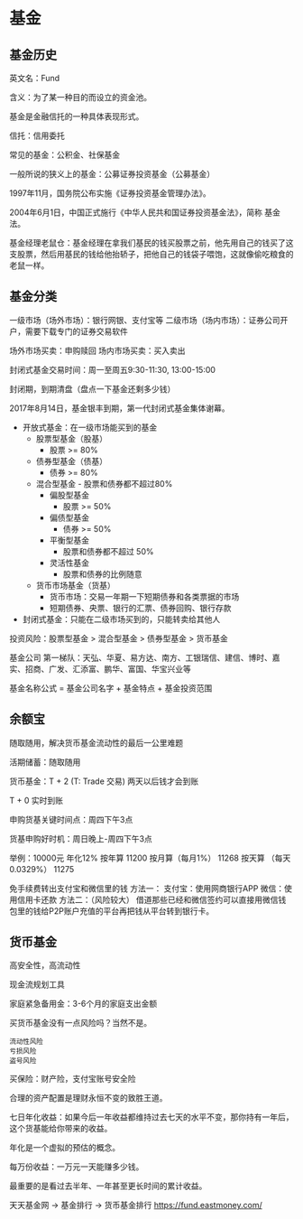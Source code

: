 # 基金

## 基金历史

英文名：Fund

含义：为了某一种目的而设立的资金池。

基金是金融信托的一种具体表现形式。

信托：信用委托

常见的基金：公积金、社保基金

一般所说的狭义上的基金：公募证券投资基金（公募基金）

1997年11月，国务院公布实施《证券投资基金管理办法》。

2004年6月1日，中国正式施行《中华人民共和国证券投资基金法》，简称 基金法。

基金经理老鼠仓：基金经理在拿我们基民的钱买股票之前，他先用自己的钱买了这支股票，然后用基民的钱给他抬轿子，把他自己的钱袋子喂饱，这就像偷吃粮食的老鼠一样。

## 基金分类

一级市场（场外市场）：银行网银、支付宝等
二级市场（场内市场）：证券公司开户，需要下载专门的证券交易软件

场外市场买卖：申购赎回
场内市场买卖：买入卖出

封闭式基金交易时间：周一至周五9:30-11:30, 13:00-15:00

封闭期，到期清盘（盘点一下基金还剩多少钱）

2017年8月14日，基金银丰到期，第一代封闭式基金集体谢幕。

- 开放式基金：在一级市场能买到的基金
	- 股票型基金（股基）
		- 股票 >= 80%
	- 债券型基金（债基）
		- 债券 >= 80%
	- 混合型基金 - 股票和债券都不超过80%
		- 偏股型基金
			- 股票 >= 50%
		- 偏债型基金
			- 债券 >= 50%
		- 平衡型基金
			- 股票和债券都不超过 50%
		- 灵活性基金
			- 股票和债券的比例随意
	- 货币市场基金（货基）
		- 货币市场：交易一年期一下短期债券和各类票据的市场
		- 短期债券、央票、银行的汇票、债券回购、银行存款
- 封闭式基金：只能在二级市场买到的，只能转卖给其他人

投资风险：股票型基金 > 混合型基金 > 债券型基金 > 货币基金

基金公司
	第一梯队：天弘、华夏、易方达、南方、工银瑞信、建信、博时、嘉实、招商、广发、汇添富、鹏华、富国、华宝兴业等

基金名称公式 = 基金公司名字 + 基金特点 + 基金投资范围

## 余额宝

随取随用，解决货币基金流动性的最后一公里难题

活期储蓄：随取随用

货币基金：T + 2 
	(T: Trade 交易)
	两天以后钱才会到账

T + 0 实时到账

申购货基关键时间点：周四下午3点

货基申购好时机：周日晚上-周四下午3点

举例：10000元 年化12%
    按年算
        11200
    按月算（每月1%）
        11268
    按天算 （每天0.0329%）
        11275

免手续费转出支付宝和微信里的钱
    方法一：
        支付宝：使用网商银行APP
        微信：使用信用卡还款
    方法二：（风险较大）
        借道那些已经和微信签约可以直接用微信钱包里的钱给P2P账户充值的平台再把钱从平台转到银行卡。

## 货币基金

高安全性，高流动性

现金流规划工具

家庭紧急备用金：3-6个月的家庭支出金额

买货币基金没有一点风险吗？当然不是。

    流动性风险
    亏损风险
    盗号风险

买保险：财产险，支付宝账号安全险

合理的资产配置是理财永恒不变的致胜王道。

七日年化收益：如果今后一年收益都维持过去七天的水平不变，那你持有一年后，这个货基能给你带来的收益。

年化是一个虚拟的预估的概念。

每万份收益：一万元一天能赚多少钱。

最重要的是看过去半年、一年甚至更长时间的累计收益。

天天基金网 -> 基金排行 -> 货币基金排行
    https://fund.eastmoney.com/




